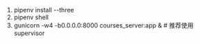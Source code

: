 1. pipenv install --three
2. pipenv shell
2. gunicorn -w4 -b0.0.0.0:8000 courses_server:app & # 推荐使用supervisor